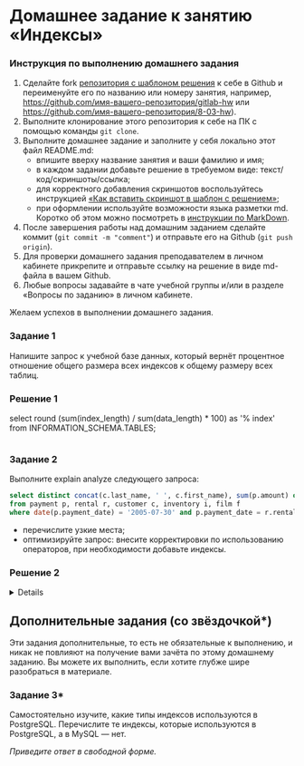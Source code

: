 # Домашнее задание к занятию «Индексы»

### Инструкция по выполнению домашнего задания

1. Сделайте fork [репозитория c шаблоном решения](https://github.com/netology-code/sys-pattern-homework) к себе в Github и переименуйте его по названию или номеру занятия, например, https://github.com/имя-вашего-репозитория/gitlab-hw или https://github.com/имя-вашего-репозитория/8-03-hw).
2. Выполните клонирование этого репозитория к себе на ПК с помощью команды `git clone`.
3. Выполните домашнее задание и заполните у себя локально этот файл README.md:
   - впишите вверху название занятия и ваши фамилию и имя;
   - в каждом задании добавьте решение в требуемом виде: текст/код/скриншоты/ссылка;
   - для корректного добавления скриншотов воспользуйтесь инструкцией [«Как вставить скриншот в шаблон с решением»](https://github.com/netology-code/sys-pattern-homework/blob/main/screen-instruction.md);
   - при оформлении используйте возможности языка разметки md. Коротко об этом можно посмотреть в [инструкции по MarkDown](https://github.com/netology-code/sys-pattern-homework/blob/main/md-instruction.md).
4. После завершения работы над домашним заданием сделайте коммит (`git commit -m "comment"`) и отправьте его на Github (`git push origin`).
5. Для проверки домашнего задания преподавателем в личном кабинете прикрепите и отправьте ссылку на решение в виде md-файла в вашем Github.
6. Любые вопросы задавайте в чате учебной группы и/или в разделе «Вопросы по заданию» в личном кабинете.

Желаем успехов в выполнении домашнего задания.

### Задание 1

Напишите запрос к учебной базе данных, который вернёт процентное отношение общего размера всех индексов к общему размеру всех таблиц.

### Решение 1

<detais>

select round (sum(index_length) / sum(data_length) \* 100) as '% index'
from INFORMATION_SCHEMA.TABLES;

![]()

</details>

### Задание 2

Выполните explain analyze следующего запроса:
```sql
select distinct concat(c.last_name, ' ', c.first_name), sum(p.amount) over (partition by c.customer_id, f.title)
from payment p, rental r, customer c, inventory i, film f
where date(p.payment_date) = '2005-07-30' and p.payment_date = r.rental_date and r.customer_id = c.customer_id and i.inventory_id = r.inventory_id
```
- перечислите узкие места;
- оптимизируйте запрос: внесите корректировки по использованию операторов, при необходимости добавьте индексы.
### Решение 2

<details>

Данное задание не совсем понятно, т.к. нет условий, что требуется от запроса на простом языке. Отсюда не понятно, что можно убрать из запроса, а что нет 
	Данный запрос выдает платежи людей, взявших в аренду фильмы 2005-07-30
Стоимость данного запроса

```sql
EXPLAIN ANALYZE
select distinct concat(c.last_name, ' ', c.first_name), sum(p.amount) over (partition by c.customer_id, f.title)
from payment p, rental r, customer c, inventory i, film f
where date(p.payment_date) = '2005-07-30' and p.payment_date = r.rental_date and r.customer_id = c.customer_id and i.inventory_id = r.inventory_id

Limit: 200 row(s)  (cost=0..0 rows=0) (actual time=10099..10099 rows=200 loops=1)
    -> Table scan on <temporary>  (cost=2.5..2.5 rows=0) (actual time=10099..10099 rows=200 loops=1)
        -> Temporary table with deduplication  (cost=0..0 rows=0) (actual time=10099..10099 rows=391 loops=1)
            -> Window aggregate with buffering: sum(payment.amount) OVER (PARTITION BY c.customer_id,f.title )   (actual time=4081..9718 rows=642000 loops=1)
                -> Sort: c.customer_id, f.title  (actual time=4081..4248 rows=642000 loops=1)
                    -> Stream results  (cost=22.8e+6 rows=17.1e+6) (actual time=0.606..2991 rows=642000 loops=1)
                        -> Nested loop inner join  (cost=22.8e+6 rows=17.1e+6) (actual time=0.601..2397 rows=642000 loops=1)
                            -> Nested loop inner join  (cost=21.1e+6 rows=17.1e+6) (actual time=0.596..2050 rows=642000 loops=1)
                                -> Nested loop inner join  (cost=19.3e+6 rows=17.1e+6) (actual time=0.591..1682 rows=642000 loops=1)
                                    -> Inner hash join (no condition)  (cost=1.65e+6 rows=16.5e+6) (actual time=0.579..94.2 rows=634000 loops=1)
                                        -> Filter: (cast(p.payment_date as date) = '2005-07-30')  (cost=1.72 rows=16500) (actual time=0.051..12.4 rows=634 loops=1)
                                            -> Table scan on p  (cost=1.72 rows=16500) (actual time=0.0314..7.2 rows=16044 loops=1)
                                        -> Hash
                                            -> Covering index scan on f using idx_title  (cost=112 rows=1000) (actual time=0.0514..0.367 rows=1000 loops=1)
                                    -> Covering index lookup on r using rental_date (rental_date=p.payment_date)  (cost=0.969 rows=1.04) (actual time=0.00161..0.00225 rows=1.01 loops=634000)
                                -> Single-row index lookup on c using PRIMARY (customer_id=r.customer_id)  (cost=250e-6 rows=1) (actual time=295e-6..329e-6 rows=1 loops=642000)
                            -> Single-row covering index lookup on i using PRIMARY (inventory_id=r.inventory_id)  (cost=250e-6 rows=1) (actual time=266e-6..301e-6 rows=1 loops=642000)
```

По-своему усмотрению я сделал следующим образом:
Добавил индекс

```sql
create index payment_payment_date_index
    on payment (payment_date);
```
Убрал лишние отношения:

```sql
select concat(c.last_name, ' ', c.first_name) as name, sum(payment.amount) as total
from payment
         join customer c on c.customer_id = payment.customer_id
         where payment_date >= '2005-07-30' and payment_date < DATE_ADD('2005-07-30', INTERVAL 1 DAY)
group by payment.customer_id

EXPLAIN ANALYZE
select concat(c.last_name, ' ', c.first_name) as name, sum(payment.amount) as total
from payment
         join customer c on c.customer_id = payment.customer_id
         where payment_date >= '2005-07-30' and payment_date < DATE_ADD('2005-07-30', INTERVAL 1 DAY)
group by payment.customer_id

-> Limit: 200 row(s)  (actual time=3.11..3.16 rows=200 loops=1)
    -> Table scan on <temporary>  (actual time=3.1..3.14 rows=200 loops=1)
        -> Aggregate using temporary table  (actual time=3.1..3.1 rows=391 loops=1)
            -> Nested loop inner join  (cost=507 rows=634) (actual time=0.0272..2.32 rows=634 loops=1)
                -> Index range scan on payment using payment_payment_date_index over ('2005-07-30 00:00:00' <= payment_date < '2005-07-31 00:00:00'), with index condition: ((payment.payment_date >= TIMESTAMP'2005-07-30 00:00:00') and (payment.payment_date < <cache>(('2005-07-30' + interval 1 day))))  (cost=286 rows=634) (actual time=0.0205..1.26 rows=634 loops=1)
                -> Single-row index lookup on c using PRIMARY (customer_id=payment.customer_id)  (cost=0.25 rows=1) (actual time=0.00136..0.00139 rows=1 loops=634)

```

![2]()


</details>

## Дополнительные задания (со звёздочкой*)
Эти задания дополнительные, то есть не обязательные к выполнению, и никак не повлияют на получение вами зачёта по этому домашнему заданию. Вы можете их выполнить, если хотите глубже шире разобраться в материале.

### Задание 3*

Самостоятельно изучите, какие типы индексов используются в PostgreSQL. Перечислите те индексы, которые используются в PostgreSQL, а в MySQL — нет.

*Приведите ответ в свободной форме.*
